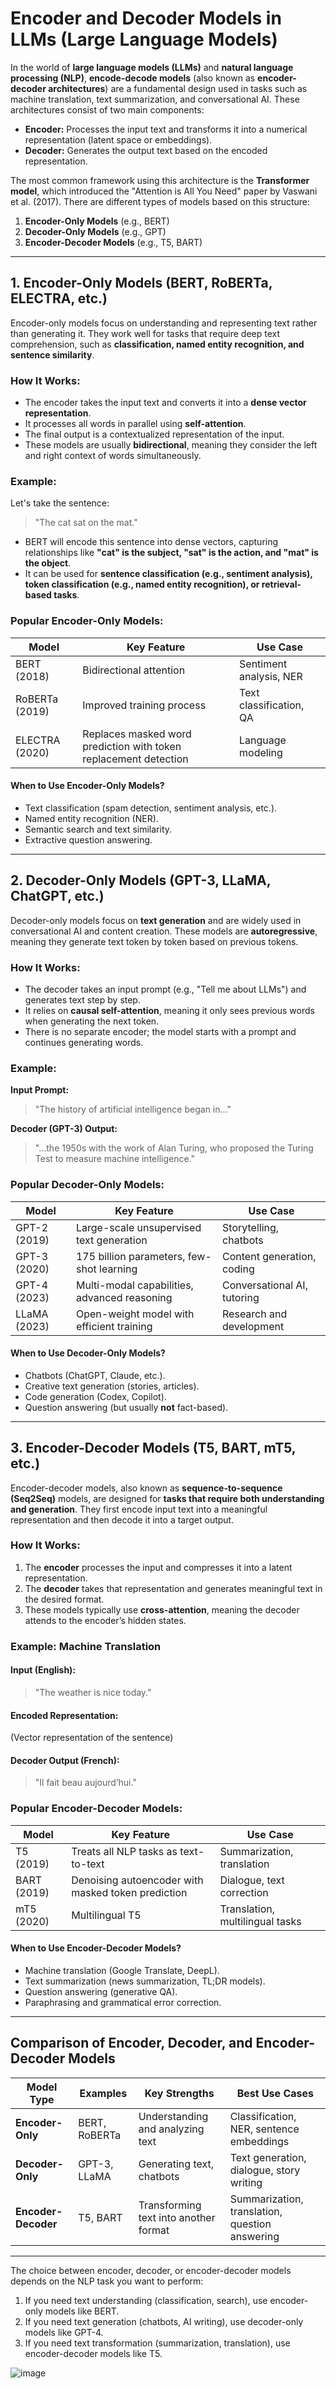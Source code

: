 # **Encoder and Decoder Models in LLMs (Large Language Models)**

In the world of **large language models (LLMs)** and **natural language processing (NLP)**, **encode-decode models** (also known as **encoder-decoder architectures**) are a fundamental design used in tasks such as machine translation, text summarization, and conversational AI. These architectures consist of two main components:

- **Encoder:** Processes the input text and transforms it into a numerical representation (latent space or embeddings).
- **Decoder:** Generates the output text based on the encoded representation.

The most common framework using this architecture is the **Transformer model**, which introduced the "Attention is All You Need" paper by Vaswani et al. (2017). There are different types of models based on this structure:

1. **Encoder-Only Models** (e.g., BERT)
2. **Decoder-Only Models** (e.g., GPT)
3. **Encoder-Decoder Models** (e.g., T5, BART)

------

## **1. Encoder-Only Models (BERT, RoBERTa, ELECTRA, etc.)**

Encoder-only models focus on understanding and representing text rather than generating it. They work well for tasks that require deep text comprehension, such as **classification, named entity recognition, and sentence similarity**.

### **How It Works:**

- The encoder takes the input text and converts it into a **dense vector representation**.
- It processes all words in parallel using **self-attention**.
- The final output is a contextualized representation of the input.
- These models are usually **bidirectional**, meaning they consider the left and right context of words simultaneously.

### **Example:**

Let's take the sentence:

> "The cat sat on the mat."

- BERT will encode this sentence into dense vectors, capturing relationships like **"cat" is the subject, "sat" is the action, and "mat" is the object**.
- It can be used for **sentence classification (e.g., sentiment analysis), token classification (e.g., named entity recognition), or retrieval-based tasks**.

### **Popular Encoder-Only Models:**

| Model          | Key Feature                                                  | Use Case                |
| -------------- | ------------------------------------------------------------ | ----------------------- |
| BERT (2018)    | Bidirectional attention                                      | Sentiment analysis, NER |
| RoBERTa (2019) | Improved training process                                    | Text classification, QA |
| ELECTRA (2020) | Replaces masked word prediction with token replacement detection | Language modeling       |

#### **When to Use Encoder-Only Models?**

- Text classification (spam detection, sentiment analysis, etc.).
- Named entity recognition (NER).
- Semantic search and text similarity.
- Extractive question answering.

------

## **2. Decoder-Only Models (GPT-3, LLaMA, ChatGPT, etc.)**

Decoder-only models focus on **text generation** and are widely used in conversational AI and content creation. These models are **autoregressive**, meaning they generate text token by token based on previous tokens.

### **How It Works:**

- The decoder takes an input prompt (e.g., "Tell me about LLMs") and generates text step by step.
- It relies on **causal self-attention**, meaning it only sees previous words when generating the next token.
- There is no separate encoder; the model starts with a prompt and continues generating words.

### **Example:**

**Input Prompt:**

> "The history of artificial intelligence began in..."

**Decoder (GPT-3) Output:**

> "...the 1950s with the work of Alan Turing, who proposed the Turing Test to measure machine intelligence."

### **Popular Decoder-Only Models:**

| Model        | Key Feature                                  | Use Case                    |
| ------------ | -------------------------------------------- | --------------------------- |
| GPT-2 (2019) | Large-scale unsupervised text generation     | Storytelling, chatbots      |
| GPT-3 (2020) | 175 billion parameters, few-shot learning    | Content generation, coding  |
| GPT-4 (2023) | Multi-modal capabilities, advanced reasoning | Conversational AI, tutoring |
| LLaMA (2023) | Open-weight model with efficient training    | Research and development    |

#### **When to Use Decoder-Only Models?**

- Chatbots (ChatGPT, Claude, etc.).
- Creative text generation (stories, articles).
- Code generation (Codex, Copilot).
- Question answering (but usually **not** fact-based).

------

## **3. Encoder-Decoder Models (T5, BART, mT5, etc.)**

Encoder-decoder models, also known as **sequence-to-sequence (Seq2Seq)** models, are designed for **tasks that require both understanding and generation**. They first encode input text into a meaningful representation and then decode it into a target output.

### **How It Works:**

1. The **encoder** processes the input and compresses it into a latent representation.
2. The **decoder** takes that representation and generates meaningful text in the desired format.
3. These models typically use **cross-attention**, meaning the decoder attends to the encoder’s hidden states.

### **Example: Machine Translation**

#### **Input (English):**

> "The weather is nice today."

#### **Encoded Representation:**

(Vector representation of the sentence)

#### **Decoder Output (French):**

> "Il fait beau aujourd’hui."

### **Popular Encoder-Decoder Models:**

| Model       | Key Feature                                        | Use Case                        |
| ----------- | -------------------------------------------------- | ------------------------------- |
| T5 (2019)   | Treats all NLP tasks as text-to-text               | Summarization, translation      |
| BART (2019) | Denoising autoencoder with masked token prediction | Dialogue, text correction       |
| mT5 (2020)  | Multilingual T5                                    | Translation, multilingual tasks |

#### **When to Use Encoder-Decoder Models?**

- Machine translation (Google Translate, DeepL).
- Text summarization (news summarization, TL;DR models).
- Question answering (generative QA).
- Paraphrasing and grammatical error correction.

------

## **Comparison of Encoder, Decoder, and Encoder-Decoder Models**

| Model Type          | Examples      | Key Strengths                         | Best Use Cases                                 |
| ------------------- | ------------- | ------------------------------------- | ---------------------------------------------- |
| **Encoder-Only**    | BERT, RoBERTa | Understanding and analyzing text      | Classification, NER, sentence embeddings       |
| **Decoder-Only**    | GPT-3, LLaMA  | Generating text, chatbots             | Text generation, dialogue, story writing       |
| **Encoder-Decoder** | T5, BART      | Transforming text into another format | Summarization, translation, question answering |

------
The choice between encoder, decoder, or encoder-decoder models depends on the NLP task you want to perform:

1. If you need text understanding (classification, search), use encoder-only models like BERT.
2. If you need text generation (chatbots, AI writing), use decoder-only models like GPT-4.
3. If you need text transformation (summarization, translation), use encoder-decoder models like T5.


![image](https://github.com/user-attachments/assets/5db80df1-1f7c-4382-950c-95a7d0474b5a)

## 
